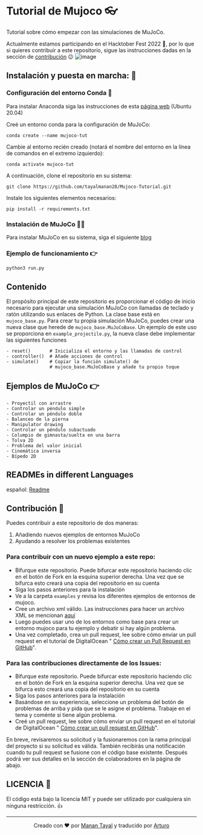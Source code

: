 # Tutorial de Mujoco 👓
Tutorial sobre cómo empezar con las simulaciones de MuJoCo.

Actualmente estamos participando en el Hacktober Fest 2022 🎃, por lo que si quieres contribuir a este repositorio, sigue las instrucciones dadas en la sección de [contribución](https://github.com/tayalmanan28/MuJoCo-Tutorial/blob/main/README.md#contributing) 😉
![image](https://user-images.githubusercontent.com/42448031/193699422-a75d4807-e7ab-456a-9f57-e82195647c3b.png)


## Instalación y puesta en marcha: 🚀

### Configuración del entorno Conda 🐍

Para instalar Anaconda siga las instrucciones de esta [página web](https://www.digitalocean.com/community/tutorials/how-to-install-the-anaconda-python-distribution-on-ubuntu-20-04-quickstart) (Ubuntu 20.04)

Creé un entorno conda para la configuración de MuJoCo: 
```
conda create --name mujoco-tut  
```
Cambie al entorno recién creado (notará el nombre del entorno en la línea de comandos en el extremo izquierdo):
```
conda activate mujoco-tut  
```

A continuación, clone el repositorio en su sistema:
```
git clone https://github.com/tayalmanan28/Mujoco-Tutorial.git
```
Instale los siguientes elementos necesarios:
```
pip install -r requirements.txt
```

### Instalación de MuJoCo 👨‍💻

Para instalar MuJoCo en su sistema, siga el siguiente [blog](https://tayalmanan28.github.io/my_blogs/mujoco/simulations/robotics/2022/01/21/MuJoCo.html)

### Ejemplo de funcionamiento 👉

``` python3 run.py ```

## Contenido

El propósito principal de este repositorio es proporcionar el código de inicio necesario para ejecutar una simulación MuJoCo con llamadas de teclado y ratón utilizando sus enlaces de Python. La clase base está en `mujoco_base.py`. 
Para crear tu propia simulación MuJoCo, puedes crear una nueva clase que herede de `mujoco_base.MuJoCoBase`. Un ejemplo de este uso se proporciona en `example_projectile.py`, la nueva clase debe implementar las siguientes funciones

```[Python]
- reset()       # Inicializa el entorno y las llamadas de control
- controller()  # Añade acciones de control
- simulate()    # Copiar la función simulate() de
                # mujoco_base.MuJoCoBase y añade tu propio toque
```

## Ejemplos de MuJoCo 👉


```[Markdown]
- Proyectil con arrastre
- Controlar un péndulo simple
- Controlar un péndulo doble
- Balanceo de la pierna
- Manipulator drawing
- Controlar un péndulo subactuado
- Columpio de gimnasta/suelta en una barra
- Tolva 2D
- Problema del valor inicial
- Cinemática inversa
- Bípedo 2D
```



## READMEs in different Languages

español: [Readme](https://github.com/tayalmanan28/MuJoCo-Tutorial/blob/main/README_sp.md)

## Contribución 🤝

Puedes contribuir a este repositorio de dos maneras:
1. Añadiendo nuevos ejemplos de entornos MuJoCo
2. Ayudando a resolver los problemas existentes

### Para contribuir con un nuevo ejemplo a este repo:

- Bifurque este repositorio. Puede bifurcar este repositorio haciendo clic en el botón de Fork en la esquina superior derecha. Una vez que se bifurca esto creará una copia del repositorio en su cuenta
- Siga los pasos anteriores para la instalación 
- Ve a la carpeta `examples` y revisa los diferentes ejemplos de entornos de mujoco.
- Cree un archivo xml válido. Las instrucciones para hacer un archivo XML se mencionan [aquí](https://mujoco.readthedocs.io/en/latest/overview.html?highlight=hello.xml#examples)
- Luego puedes usar uno de los entornos como base para crear un entorno mujoco para tu ejemplo y debatir si hay algún problema.
- Una vez completado, crea un pull request, lee sobre cómo enviar un pull request en el tutorial de DigitalOcean "
[Cómo crear un Pull Request en GitHub](https://www.digitalocean.com/community/tutorials/how-to-create-a-pull-request-on-github)".


### Para las contribuciones directamente de los Issues:

- Bifurque este repositorio. Puede bifurcar este repositorio haciendo clic en el botón de Fork en la esquina superior derecha. Una vez que se bifurca esto creará una copia del repositorio en su cuenta
- Siga los pasos anteriores para la instalación 
- Basándose en su experiencia, seleccione un problema del botón de problemas de arriba y pida que se le asigne el problema. Trabaje en el tema y coménte si tiene algún problema.
- Creé un pull request, lee sobre cómo enviar un pull request en el tutorial de DigitalOcean " [Cómo crear un pull request en GitHub](https://www.digitalocean.com/community/tutorials/how-to-create-a-pull-request-on-github)".

En breve, revisaremos su solicitud y la fusionaremos con la rama principal del proyecto si su solicitud es válida.  También recibirás una notificación cuando tu pull request se fusione con el código base existente. Después podrá ver sus detalles en la sección de colaboradores en la página de abajo.


## LICENCIA 📃

El código está bajo la licencia MIT y puede ser utilizado por cualquiera sin ninguna restricción. 👍
***

<p align='center'>Creado con ❤ por <a href="https://github.com/tayalmanan28">Manan Tayal</a> y traducido por <a href="https://github.com/ArturoEmmanuelToledoAguado">Arturo</a>

